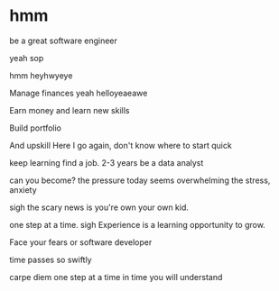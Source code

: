 # hmm
be a great software engineer

yeah
sop

hmm heyhwyeye

Manage finances
yeah helloyeaeawe

Earn money and learn new skills 

Build portfolio

And upskill
Here I go again, don't know where to start
quick 

keep learning
find a job. 2-3 years be a data analyst

can you become? the pressure today seems overwhelming the stress, anxiety 

 sigh
the scary news is you're own your own kid.

one step at a time.
sigh 
Experience is a learning opportunity to grow.

Face your fears
or software developer 

time passes so swiftly 

carpe diem one step at a time
 in time you will understand 
